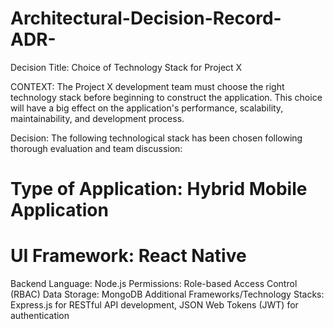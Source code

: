 # Architectural-Decision-Record-ADR-

Decision Title: Choice of Technology Stack for Project X

CONTEXT:
The Project X development team must choose the right technology stack before beginning to construct the application. This choice will have a big effect on the application's performance, scalability, maintainability, and development process.

Decision:
The following technological stack has been chosen following thorough evaluation and team discussion:

# Type of Application: Hybrid Mobile Application
# UI Framework: React Native
Backend Language: Node.js
Permissions: Role-based Access Control (RBAC)
Data Storage: MongoDB
Additional Frameworks/Technology Stacks: Express.js for RESTful API development, JSON Web Tokens (JWT) for authentication
